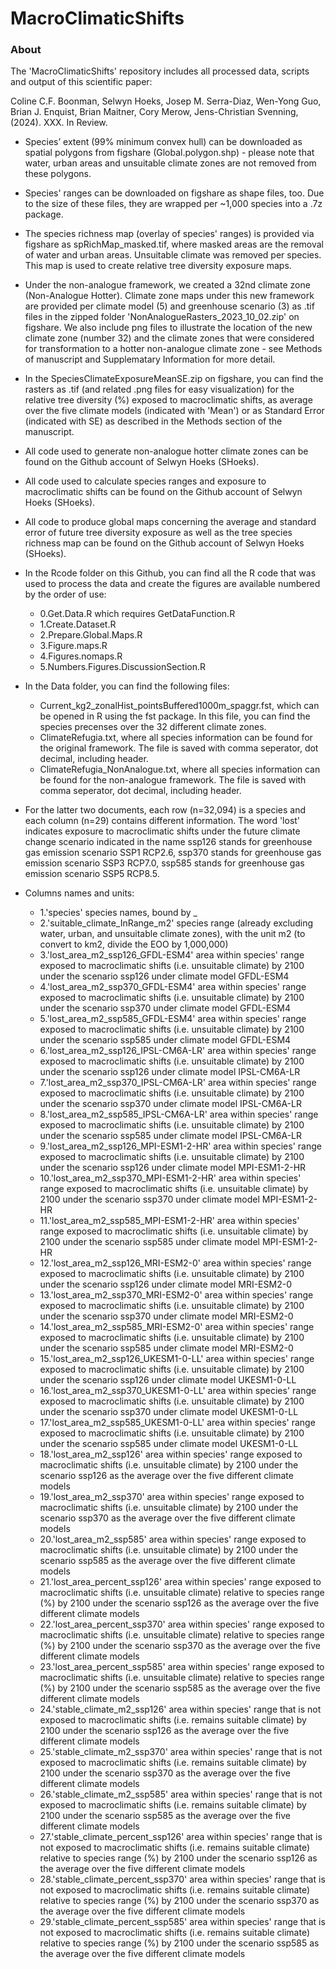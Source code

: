 # MacroClimaticShifts

### About
The 'MacroClimaticShifts' repository includes all processed data, scripts and output of this scientific paper:

Coline C.F. Boonman, Selwyn Hoeks, Josep M. Serra-Diaz, Wen-Yong Guo, Brian J. Enquist, Brian Maitner, Cory Merow, Jens-Christian Svenning, (2024). XXX. In Review.

- Species’ extent (99% minimum convex hull) can be downloaded as spatial polygons from figshare (Global.polygon.shp) - please note that water, urban areas and unsuitable climate zones are not removed from these polygons.
- Species' ranges can be downloaded on figshare as shape files, too. Due to the size of these files, they are wrapped per ~1,000 species into a .7z package. 
- The species richness map (overlay of species' ranges) is provided via figshare as spRichMap_masked.tif, where masked areas are the removal of water and urban areas. Unsuitable climate was removed per species. This map is used to create relative tree diversity exposure maps.
- Under the non-analogue framework, we created a 32nd climate zone (Non-Analogue Hotter). Climate zone maps under this new framework are provided per climate model (5) and greenhouse scenario (3) as .tif files in the zipped folder 'NonAnalogueRasters_2023_10_02.zip' on figshare. We also include png files to illustrate the location of the new climate zone (number 32) and the climate zones that were considered for transformation to a hotter non-analogue climate zone - see Methods of manuscript and Supplematary Information for more detail.
- In the SpeciesClimateExposureMeanSE.zip on figshare, you can find the rasters as .tif (and related .png files for easy visualization) for the relative tree diversity (%) exposed to macroclimatic shifts, as average over the five climate models (indicated with 'Mean') or as Standard Error (indicated with SE) as described in the Methods section of the manuscript.
   
- All code used to generate non-analogue hotter climate zones can be found on the Github account of Selwyn Hoeks (SHoeks).
- All code used to calculate species ranges and exposure to macroclimatic shifts can be found on the Github account of Selwyn Hoeks (SHoeks).
- All code to produce global maps concerning the average and standard error of future tree diversity exposure as well as the tree species richness map can be found on the Github account of Selwyn Hoeks (SHoeks).
- In the Rcode folder on this Github, you can find all the R code that was used to process the data and create the figures are available numbered by the order of use:
  - 0.Get.Data.R which requires GetDataFunction.R
  - 1.Create.Dataset.R
  - 2.Prepare.Global.Maps.R
  - 3.Figure.maps.R
  - 4.Figures.nomaps.R
  - 5.Numbers.Figures.DiscussionSection.R
  
- In the Data folder, you can find the following files:
	- Current_kg2_zonalHist_pointsBuffered1000m_spaggr.fst, which can  be opened in R using the fst package. In this file, you can find the species precenses over the 32 different climate zones.
	- ClimateRefugia.txt, where all species information can be found for the original framework. The file is saved with comma seperator, dot decimal, including header.
	- ClimateRefugia_NonAnalogue.txt, where all species information can be found for the non-analogue framework. The file is saved with comma seperator, dot decimal, including header.
 - For the latter two documents, each row (n=32,094) is a species and each column (n=29) contains different information.
The word 'lost' indicates exposure to macroclimatic shifts under the future climate change scenario indicated in the name ssp126 stands for greenhouse gas emission scenario SSP1 RCP2.6, ssp370 stands for greenhouse gas emission scenario SSP3 RCP7.0, ssp585 stands for greenhouse gas emission scenario SSP5 RCP8.5.
  - Columns names and units:
    - 1.'species' species names, bound by _
    - 2.'suitable_climate_InRange_m2' species range (already excluding water, urban, and unsuitable climate zones), with the unit m2 (to convert to km2, divide the EOO by 1,000,000)
    - 3.'lost_area_m2_ssp126_GFDL-ESM4' area within species' range exposed to macroclimatic shifts (i.e. unsuitable climate) by 2100 under the scenario ssp126 under climate model GFDL-ESM4
    - 4.'lost_area_m2_ssp370_GFDL-ESM4' area within species' range exposed to macroclimatic shifts (i.e. unsuitable climate) by 2100 under the scenario ssp370 under climate model GFDL-ESM4
    - 5.'lost_area_m2_ssp585_GFDL-ESM4' area within species' range exposed to macroclimatic shifts (i.e. unsuitable climate) by 2100 under the scenario ssp585 under climate model GFDL-ESM4
    - 6.'lost_area_m2_ssp126_IPSL-CM6A-LR' area within species' range exposed to macroclimatic shifts (i.e. unsuitable climate) by 2100 under the scenario ssp126 under climate model IPSL-CM6A-LR
    - 7.'lost_area_m2_ssp370_IPSL-CM6A-LR' area within species' range exposed to macroclimatic shifts (i.e. unsuitable climate) by 2100 under the scenario ssp370 under climate model IPSL-CM6A-LR
    - 8.'lost_area_m2_ssp585_IPSL-CM6A-LR' area within species' range exposed to macroclimatic shifts (i.e. unsuitable climate) by 2100 under the scenario ssp585 under climate model IPSL-CM6A-LR
    - 9.'lost_area_m2_ssp126_MPI-ESM1-2-HR' area within species' range exposed to macroclimatic shifts (i.e. unsuitable climate) by 2100 under the scenario ssp126 under climate model MPI-ESM1-2-HR
    - 10.'lost_area_m2_ssp370_MPI-ESM1-2-HR' area within species' range exposed to macroclimatic shifts (i.e. unsuitable climate) by 2100 under the scenario ssp370 under climate model MPI-ESM1-2-HR
    - 11.'lost_area_m2_ssp585_MPI-ESM1-2-HR' area within species' range exposed to macroclimatic shifts (i.e. unsuitable climate) by 2100 under the scenario ssp585 under climate model MPI-ESM1-2-HR
    - 12.'lost_area_m2_ssp126_MRI-ESM2-0' area within species' range exposed to macroclimatic shifts (i.e. unsuitable climate) by 2100 under the scenario ssp126 under climate model MRI-ESM2-0
    - 13.'lost_area_m2_ssp370_MRI-ESM2-0' area within species' range exposed to macroclimatic shifts (i.e. unsuitable climate) by 2100 under the scenario ssp370 under climate model MRI-ESM2-0
    - 14.'lost_area_m2_ssp585_MRI-ESM2-0' area within species' range exposed to macroclimatic shifts (i.e. unsuitable climate) by 2100 under the scenario ssp585 under climate model MRI-ESM2-0
    - 15.'lost_area_m2_ssp126_UKESM1-0-LL' area within species' range exposed to macroclimatic shifts (i.e. unsuitable climate) by 2100 under the scenario ssp126 under climate model UKESM1-0-LL
    - 16.'lost_area_m2_ssp370_UKESM1-0-LL' area within species' range exposed to macroclimatic shifts (i.e. unsuitable climate) by 2100 under the scenario ssp370 under climate model UKESM1-0-LL
    - 17.'lost_area_m2_ssp585_UKESM1-0-LL' area within species' range exposed to macroclimatic shifts (i.e. unsuitable climate) by 2100 under the scenario ssp585 under climate model UKESM1-0-LL
    - 18.'lost_area_m2_ssp126' area within species' range exposed to macroclimatic shifts (i.e. unsuitable climate) by 2100 under the scenario ssp126 as the average over the five different climate models
    - 19.'lost_area_m2_ssp370' area within species' range exposed to macroclimatic shifts (i.e. unsuitable climate) by 2100 under the scenario ssp370 as the average over the five different climate models
    - 20.'lost_area_m2_ssp585' area within species' range exposed to macroclimatic shifts (i.e. unsuitable climate) by 2100 under the scenario ssp585 as the average over the five different climate models
    - 21.'lost_area_percent_ssp126' area within species' range exposed to macroclimatic shifts (i.e. unsuitable climate) relative to species range (%) by 2100 under the scenario ssp126 as the average over the five different climate models
    - 22.'lost_area_percent_ssp370' area within species' range exposed to macroclimatic shifts (i.e. unsuitable climate) relative to species range (%) by 2100 under the scenario ssp370 as the average over the five different climate models
    - 23.'lost_area_percent_ssp585' area within species' range exposed to macroclimatic shifts (i.e. unsuitable climate) relative to species range (%) by 2100 under the scenario ssp585 as the average over the five different climate models
    - 24.'stable_climate_m2_ssp126' area within species' range that is not exposed to macroclimatic shifts (i.e. remains suitable climate) by 2100 under the scenario ssp126 as the average over the five different climate models
    - 25.'stable_climate_m2_ssp370' area within species' range that is not exposed to macroclimatic shifts (i.e. remains suitable climate) by 2100 under the scenario ssp370 as the average over the five different climate models
    - 26.'stable_climate_m2_ssp585' area within species' range that is not exposed to macroclimatic shifts (i.e. remains suitable climate) by 2100 under the scenario ssp585 as the average over the five different climate models
    - 27.'stable_climate_percent_ssp126' area within species' range that is not exposed to macroclimatic shifts (i.e. remains suitable climate) relative to species range (%) by 2100 under the scenario ssp126 as the average over the five different climate models
    - 28.'stable_climate_percent_ssp370' area within species' range that is not exposed to macroclimatic shifts (i.e. remains suitable climate) relative to species range (%) by 2100 under the scenario ssp370 as the average over the five different climate models
    - 29.'stable_climate_percent_ssp585' area within species' range that is not exposed to macroclimatic shifts (i.e. remains suitable climate) relative to species range (%) by 2100 under the scenario ssp585 as the average over the five different climate models
    
    
